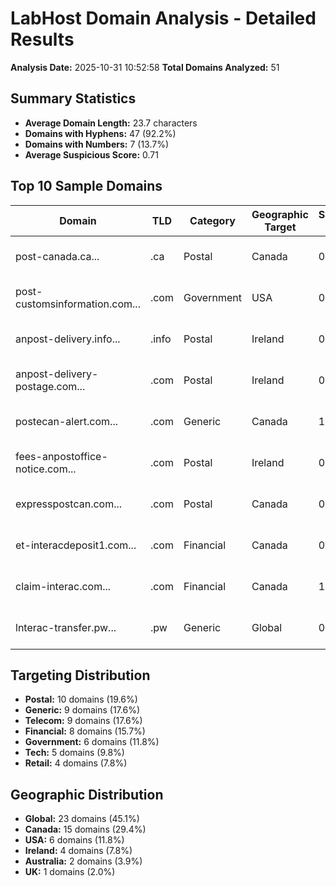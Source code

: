 # LabHost Domain Analysis - Detailed Results

**Analysis Date:** 2025-10-31 10:52:58
**Total Domains Analyzed:** 51

## Summary Statistics

- **Average Domain Length:** 23.7 characters
- **Domains with Hyphens:** 47 (92.2%)
- **Domains with Numbers:** 7 (13.7%)
- **Average Suspicious Score:** 0.71

## Top 10 Sample Domains

| Domain | TLD | Category | Geographic Target | Suspicious Score | Notes |
|--------|-----|----------|-------------------|-----------------|-------|
| post-canada.ca... | .ca | Postal | Canada | 0 | Standard phishing pattern... |
| post-customsinformation.com... | .com | Government | USA | 0 | Standard phishing pattern... |
| anpost-delivery.info... | .info | Postal | Ireland | 0 | Standard phishing pattern... |
| anpost-delivery-postage.com... | .com | Postal | Ireland | 0 | Standard phishing pattern... |
| postecan-alert.com... | .com | Generic | Canada | 1 | Standard phishing pattern... |
| fees-anpostoffice-notice.com... | .com | Postal | Ireland | 0 | Standard phishing pattern... |
| expresspostcan.com... | .com | Postal | Canada | 0 | Standard phishing pattern... |
| et-interacdeposit1.com... | .com | Financial | Canada | 0 | Standard phishing pattern... |
| claim-interac.com... | .com | Financial | Canada | 1 | Standard phishing pattern... |
| lnterac-transfer.pw... | .pw | Generic | Global | 0 | Standard phishing pattern... |

## Targeting Distribution

- **Postal:** 10 domains (19.6%)
- **Generic:** 9 domains (17.6%)
- **Telecom:** 9 domains (17.6%)
- **Financial:** 8 domains (15.7%)
- **Government:** 6 domains (11.8%)
- **Tech:** 5 domains (9.8%)
- **Retail:** 4 domains (7.8%)

## Geographic Distribution

- **Global:** 23 domains (45.1%)
- **Canada:** 15 domains (29.4%)
- **USA:** 6 domains (11.8%)
- **Ireland:** 4 domains (7.8%)
- **Australia:** 2 domains (3.9%)
- **UK:** 1 domains (2.0%)
